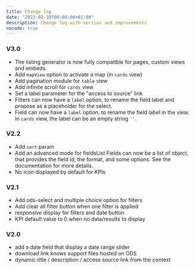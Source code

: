```yaml
---
title: Change log
date: "2022-02-10T00:00:00+01:00"
description: Change log with version and improvements 
nocode: true
---
```


### V3.0
- The listing generator is now fully compatible for pages, custom views and embeds.
- Add `mapView` option to activate a map (in `cards` view)
- Add pagination module for `table` view
- Add infinite scroll for `cards` view
- Set a label parameter for the "access to source" link
- Filters can now have a `label` option, to rename the field label and propose as a placeholder for the select.
- Field can now have a `label` option, to rename the field label in the view. In `cards` view, the label can be an empty string `''`.

### V2.2
- Add `sort` param
- Add an advanced mode for fieldsList
  Fields can now be a list of object, that provides the field id, the format, and some options.
  See the documentation for more details.
- No icon displayed by default for KPIs

### V2.1
- Add ods-select and multiple choice option for filters
- Add clear all filter button when one filter is applied
- responsive display for filters and date button
- KPI default value to 0 when no data/results to display

### V2.0
- add a date field that display a date range slider
- download link knows support files hosted on ODS
- dynamic title / description / access source link from the context
